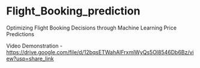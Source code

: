 # Flight_Booking_prediction
Optimizing Flight Booking Decisions through Machine Learning Price Predictions

Video Demonstration - https://drive.google.com/file/d/12bqsETWahAlFrxmlWyQs5Ol8546Db6Bz/view?usp=share_link
